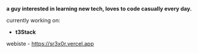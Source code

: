 **a guy interested in learning new tech, loves to code casually every day.**

currently working on:
- **t3Stack**

webiste - https://sr3x0r.vercel.app
